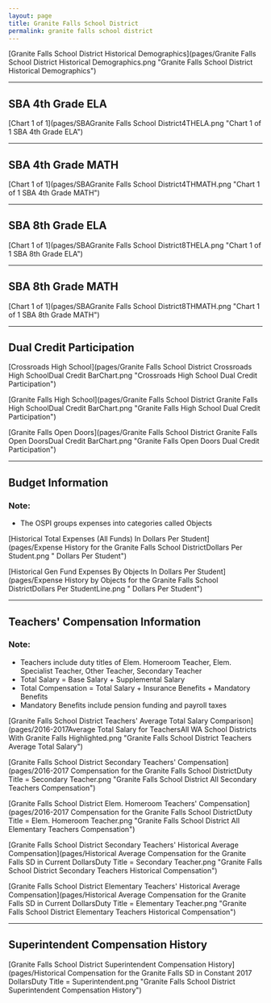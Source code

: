 ```yaml
---
layout: page
title: Granite Falls School District
permalink: granite falls school district
---
```



[Granite Falls School District Historical Demographics](pages/Granite Falls School District Historical Demographics.png "Granite Falls School District Historical Demographics")

___

## SBA 4th Grade ELA

[Chart 1 of 1](pages/SBAGranite Falls School District4THELA.png "Chart 1 of 1 SBA 4th Grade ELA")


___

## SBA 4th Grade MATH

[Chart 1 of 1](pages/SBAGranite Falls School District4THMATH.png "Chart 1 of 1 SBA 4th Grade MATH")


___

## SBA 8th Grade ELA

[Chart 1 of 1](pages/SBAGranite Falls School District8THELA.png "Chart 1 of 1 SBA 8th Grade ELA")


___

## SBA 8th Grade MATH

[Chart 1 of 1](pages/SBAGranite Falls School District8THMATH.png "Chart 1 of 1 SBA 8th Grade MATH")


___

## Dual Credit Participation

[Crossroads High School](pages/Granite Falls School District Crossroads High SchoolDual Credit BarChart.png "Crossroads High School Dual Credit Participation")

[Granite Falls High School](pages/Granite Falls School District Granite Falls High SchoolDual Credit BarChart.png "Granite Falls High School Dual Credit Participation")

[Granite Falls Open Doors](pages/Granite Falls School District Granite Falls Open DoorsDual Credit BarChart.png "Granite Falls Open Doors Dual Credit Participation")


___

## Budget Information
### Note:
- The OSPI groups expenses into categories called Objects

[Historical Total Expenses (All Funds) In Dollars Per Student](pages/Expense History for the Granite Falls School DistrictDollars Per Student.png " Dollars Per Student")

[Historical Gen Fund Expenses By Objects In Dollars Per Student](pages/Expense History by Objects for the Granite Falls School DistrictDollars Per StudentLine.png " Dollars Per Student")


___

## Teachers' Compensation Information
### Note:
- Teachers include duty titles of Elem. Homeroom Teacher, Elem. Specialist Teacher, Other Teacher, Secondary Teacher
- Total Salary = Base Salary + Supplemental Salary
- Total Compensation = Total Salary + Insurance Benefits + Mandatory Benefits
- Mandatory Benefits include pension funding and payroll taxes

[Granite Falls School District Teachers' Average Total Salary Comparison](pages/2016-2017Average Total Salary for TeachersAll WA School Districts With Granite Falls Highlighted.png "Granite Falls School District Teachers Average Total Salary")

[Granite Falls School District Secondary Teachers' Compensation](pages/2016-2017 Compensation for the Granite Falls School DistrictDuty Title = Secondary Teacher.png "Granite Falls School District All Secondary Teachers Compensation")

[Granite Falls School District Elem. Homeroom Teachers' Compensation](pages/2016-2017 Compensation for the Granite Falls School DistrictDuty Title = Elem. Homeroom Teacher.png "Granite Falls School District All Elementary Teachers Compensation")

[Granite Falls School District Secondary Teachers' Historical Average Compensation](pages/Historical Average Compensation for the Granite Falls SD in Current DollarsDuty Title = Secondary Teacher.png "Granite Falls School District Secondary Teachers Historical Compensation")

[Granite Falls School District Elementary Teachers' Historical Average Compensation](pages/Historical Average Compensation for the Granite Falls SD in Current DollarsDuty Title = Elementary Teacher.png "Granite Falls School District Elementary Teachers Historical Compensation")


___

## Superintendent Compensation History

[Granite Falls School District Superintendent Compensation History](pages/Historical Compensation for the Granite Falls SD in Constant 2017 DollarsDuty Title = Superintendent.png "Granite Falls School District Superintendent Compensation History")

